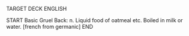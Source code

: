 TARGET DECK
ENGLISH

START
Basic
Gruel
Back: n. Liquid food of oatmeal etc. Boiled in milk or water. [french from germanic]
END
